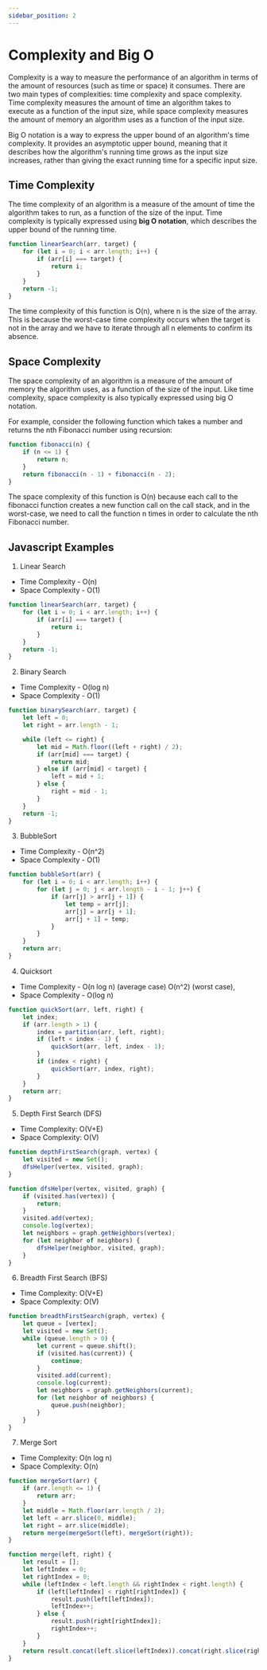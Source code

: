 ```yaml
---
sidebar_position: 2
---
```


# Complexity and Big O

Complexity is a way to measure the performance of an algorithm in terms of the amount of resources (such as time or space) it consumes. There are two main types of complexities: time complexity and space complexity. Time complexity measures the amount of time an algorithm takes to execute as a function of the input size, while space complexity measures the amount of memory an algorithm uses as a function of the input size.

Big O notation is a way to express the upper bound of an algorithm's time complexity. It provides an asymptotic upper bound, meaning that it describes how the algorithm's running time grows as the input size increases, rather than giving the exact running time for a specific input size.

## Time Complexity

The time complexity of an algorithm is a measure of the amount of time the algorithm takes to run, as a function of the size of the input. Time complexity is typically expressed using **big O notation**, which describes the upper bound of the running time.

```js
function linearSearch(arr, target) {
	for (let i = 0; i < arr.length; i++) {
		if (arr[i] === target) {
			return i;
		}
	}
	return -1;
}
```

The time complexity of this function is O(n), where n is the size of the array. This is because the worst-case time complexity occurs when the target is not in the array and we have to iterate through all n elements to confirm its absence.

## Space Complexity

The space complexity of an algorithm is a measure of the amount of memory the algorithm uses, as a function of the size of the input. Like time complexity, space complexity is also typically expressed using big O notation.

For example, consider the following function which takes a number and returns the nth Fibonacci number using recursion:

```js
function fibonacci(n) {
	if (n <= 1) {
		return n;
	}
	return fibonacci(n - 1) + fibonacci(n - 2);
}
```

The space complexity of this function is O(n) because each call to the fibonacci function creates a new function call on the call stack, and in the worst-case, we need to call the function n times in order to calculate the nth Fibonacci number.

## Javascript Examples

1. Linear Search

-   Time Complexity - O(n)
-   Space Complexity - O(1)

```js
function linearSearch(arr, target) {
	for (let i = 0; i < arr.length; i++) {
		if (arr[i] === target) {
			return i;
		}
	}
	return -1;
}
```

2. Binary Search

-   Time Complexity - O(log n)
-   Space Complexity - O(1)

```js
function binarySearch(arr, target) {
	let left = 0;
	let right = arr.length - 1;

	while (left <= right) {
		let mid = Math.floor((left + right) / 2);
		if (arr[mid] === target) {
			return mid;
		} else if (arr[mid] < target) {
			left = mid + 1;
		} else {
			right = mid - 1;
		}
	}
	return -1;
}
```

3. BubbleSort

-   Time Complexity - O(n^2)
-   Space Complexity - O(1)

```js
function bubbleSort(arr) {
	for (let i = 0; i < arr.length; i++) {
		for (let j = 0; j < arr.length - i - 1; j++) {
			if (arr[j] > arr[j + 1]) {
				let temp = arr[j];
				arr[j] = arr[j + 1];
				arr[j + 1] = temp;
			}
		}
	}
	return arr;
}
```

4. Quicksort

-   Time Complexity - O(n log n) (average case) O(n^2) (worst case),
-   Space Complexity - O(log n)

```js
function quickSort(arr, left, right) {
	let index;
	if (arr.length > 1) {
		index = partition(arr, left, right);
		if (left < index - 1) {
			quickSort(arr, left, index - 1);
		}
		if (index < right) {
			quickSort(arr, index, right);
		}
	}
	return arr;
}
```

5. Depth First Search (DFS)

-   Time Complexity: O(V+E)
-   Space Complexity: O(V)

```js
function depthFirstSearch(graph, vertex) {
	let visited = new Set();
	dfsHelper(vertex, visited, graph);
}

function dfsHelper(vertex, visited, graph) {
	if (visited.has(vertex)) {
		return;
	}
	visited.add(vertex);
	console.log(vertex);
	let neighbors = graph.getNeighbors(vertex);
	for (let neighbor of neighbors) {
		dfsHelper(neighbor, visited, graph);
	}
}
```

6. Breadth First Search (BFS)

-   Time Complexity: O(V+E)
-   Space Complexity: O(V)

```js
function breadthFirstSearch(graph, vertex) {
	let queue = [vertex];
	let visited = new Set();
	while (queue.length > 0) {
		let current = queue.shift();
		if (visited.has(current)) {
			continue;
		}
		visited.add(current);
		console.log(current);
		let neighbors = graph.getNeighbors(current);
		for (let neighbor of neighbors) {
			queue.push(neighbor);
		}
	}
}
```

7. Merge Sort

-   Time Complexity: O(n log n)
-   Space Complexity: O(n)

```js
function mergeSort(arr) {
	if (arr.length <= 1) {
		return arr;
	}
	let middle = Math.floor(arr.length / 2);
	let left = arr.slice(0, middle);
	let right = arr.slice(middle);
	return merge(mergeSort(left), mergeSort(right));
}

function merge(left, right) {
	let result = [];
	let leftIndex = 0;
	let rightIndex = 0;
	while (leftIndex < left.length && rightIndex < right.length) {
		if (left[leftIndex] < right[rightIndex]) {
			result.push(left[leftIndex]);
			leftIndex++;
		} else {
			result.push(right[rightIndex]);
			rightIndex++;
		}
	}
	return result.concat(left.slice(leftIndex)).concat(right.slice(rightIndex));
}
```
